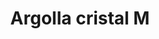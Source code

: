 ---
title: Argolla cristal M
date: 
draft: false

# descripcion
description : Argolla cristal mediana

materials: Plata 925

color: Cristal

dimensions: 1,8cm

code: 01-11-0072

type: "Aros"

categories: []

price: $2.710,00

price_eftvo: $2.300,00

# Images
# first image will be shown in the product page
images:
  # - image: "images/path_to_image"
  # La ubicacion de las imagenes es imagenes/Aros/Aros.Argollas/01-11-0072-argolla-cristal-m
  - image: "./images/aros/argollas/01-11-0072-argolla-cristal-mediana_a.JPG"
  - image: "./images/aros/argollas/01-11-0072-argolla-cristal-mediana_b.JPG"
---